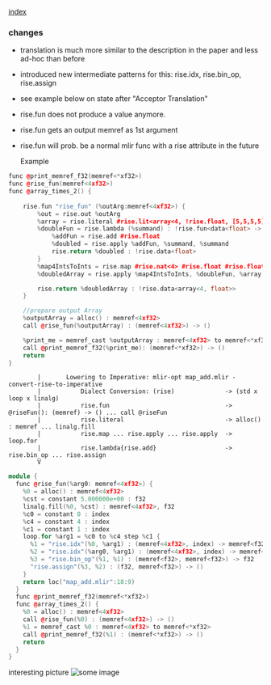 [index](../README.md)


### changes
- translation is much more similar to the description in the paper and less
  ad-hoc than before
- introduced new intermediate patterns for this: rise.idx, rise.bin_op, rise.assign
- see example below on state after "Acceptor Translation"
- rise.fun does not produce a value anymore.
- rise.fun gets an output memref as 1st argument
- rise.fun will prob. be a normal mlir func with a rise attribute in the future



    Example
```C++
func @print_memref_f32(memref<*xf32>)
func @rise_fun(memref<4xf32>)
func @array_times_2() {
    
    rise.fun "rise_fun" (%outArg:memref<4xf32>) {
        %out = rise.out %outArg
        %array = rise.literal #rise.lit<array<4, !rise.float, [5,5,5,5]>>
        %doubleFun = rise.lambda (%summand) : !rise.fun<data<float> -> data<float>> {
            %addFun = rise.add #rise.float
            %doubled = rise.apply %addFun, %summand, %summand
            rise.return %doubled : !rise.data<float>
        }
        %map4IntsToInts = rise.map #rise.nat<4> #rise.float #rise.float
        %doubledArray = rise.apply %map4IntsToInts, %doubleFun, %array

        rise.return %doubledArray : !rise.data<array<4, float>>
    }

    //prepare output Array
    %outputArray = alloc() : memref<4xf32>
    call @rise_fun(%outputArray) : (memref<4xf32>) -> ()

    %print_me = memref_cast %outputArray : memref<4xf32> to memref<*xf32>
    call @print_memref_f32(%print_me): (memref<*xf32>) -> ()
    return
}
```
    
```
        |       Lowering to Imperative: mlir-opt map_add.mlir -convert-rise-to-imperative        
        |           Dialect Conversion: (rise)              -> (std x loop x linalg) 
        |           rise.fun                                -> @riseFun(): (memref) -> () ... call @riseFun
        |           rise.literal                            -> alloc() : memref ... linalg.fill
        |           rise.map ... rise.apply ... rise.apply  -> loop.for
        |           rise.lambda{rise.add}                   -> rise.bin_op ... rise.assign
        V
```
   
```C++
module {
  func @rise_fun(%arg0: memref<4xf32>) {
    %0 = alloc() : memref<4xf32>
    %cst = constant 5.000000e+00 : f32
    linalg.fill(%0, %cst) : memref<4xf32>, f32 
    %c0 = constant 0 : index 
    %c4 = constant 4 : index 
    %c1 = constant 1 : index 
    loop.for %arg1 = %c0 to %c4 step %c1 {
      %1 = "rise.idx"(%0, %arg1) : (memref<4xf32>, index) -> memref<f32> 
      %2 = "rise.idx"(%arg0, %arg1) : (memref<4xf32>, index) -> memref<f32> 
      %3 = "rise.bin_op"(%1, %1) : (memref<f32>, memref<f32>) -> f32 
      "rise.assign"(%3, %2) : (f32, memref<f32>) -> () 
    }
    return loc("map_add.mlir":18:9)
  } 
  func @print_memref_f32(memref<*xf32>) 
  func @array_times_2() {
    %0 = alloc() : memref<4xf32>
    call @rise_fun(%0) : (memref<4xf32>) -> ()
    %1 = memref_cast %0 : memref<4xf32> to memref<*xf32>
    call @print_memref_f32(%1) : (memref<*xf32>) -> () 
    return
  }
}
```
interesting picture
![some image](https://user-images.githubusercontent.com/10148468/73613904-2f720a00-45c8-11ea-8265-1c856c02525b.png "")
